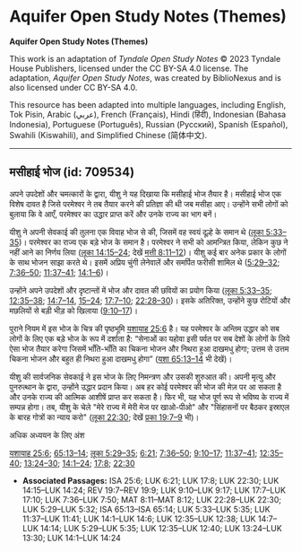 # Aquifer Open Study Notes (Themes)

**Aquifer Open Study Notes (Themes)**

This work is an adaptation of *Tyndale Open Study Notes* © 2023 Tyndale House Publishers, licensed under the CC BY\-SA 4\.0 license. The adaptation, *Aquifer Open Study Notes*, was created by BiblioNexus and is also licensed under CC BY\-SA 4\.0\.

This resource has been adapted into multiple languages, including English, Tok Pisin, Arabic (عربي), French (Français), Hindi (हिंदी), Indonesian (Bahasa Indonesia), Portuguese (Português), Russian (Русский), Spanish (Español), Swahili (Kiswahili), and Simplified Chinese (简体中文).



--------------------------------

## मसीहाई भोज (id: 709534)

अपने उपदेशों और चमत्कारों के द्वारा, यीशु ने यह दिखाया कि मसीहाई भोज तैयार है। मसीहाई भोज एक विशेष दावत है जिसे परमेश्वर ने तब तैयार करने की प्रतिज्ञा की थी जब मसीहा आए। उन्होंने सभी लोगों को बुलाया कि वे आएँ, परमेश्वर का उद्धार प्राप्त करें और उनके राज्य का भाग बनें।

यीशु ने अपनी सेवकाई की तुलना एक विवाह भोज से की, जिसमें वह स्वयं दूल्हे के समान थे ([लूका 5:33–35](https://ref.ly/Luke5:33-Luke5:35))। परमेश्वर का राज्य एक बड़े भोज के समान है। परमेश्वर ने सभी को आमन्त्रित किया, लेकिन कुछ ने नहीं आने का निर्णय लिया ([लूका 14:15–24](https://ref.ly/Luke14:15-Luke14:24); देखें [मत्ती 8:11–12](https://ref.ly/Matt8:11-Matt8:12))। यीशु कई बार अनेक प्रकार के लोगों के साथ भोजन साझा करते थे। इसमें अप्रिय चुंगी लेनेवालें और समर्पित फरीसी शामिल थे ([5:29–32](https://ref.ly/Luke5:29-Luke5:32); [7:36–50](https://ref.ly/Luke7:36-Luke7:50); [11:37–41](https://ref.ly/Luke11:37-Luke11:41); [14:1–6](https://ref.ly/Luke14:1-Luke14:6))।

उन्होंने अपने उपदेशों और दृष्टान्तों में भोज और दावत की छवियों का प्रयोग किया ([लूका 5:33–35](https://ref.ly/Luke5:33-Luke5:35); [12:35–38](https://ref.ly/Luke12:35-Luke12:38); [14:7–14](https://ref.ly/Luke14:7-Luke14:14), [15–24](https://ref.ly/Luke14:15-Luke14:24); [17:7–10](https://ref.ly/Luke17:7-Luke17:10); [22:28–30](https://ref.ly/Luke22:28-Luke22:30))। इसके अतिरिक्त, उन्होंने कुछ रोटियों और मछलियों से बड़ी भीड़ को खिलाया ([9:10–17](https://ref.ly/Luke9:10-Luke9:17))।

पुराने नियम में इस भोज के चित्र की पृष्ठभूमि [यशायाह 25:6](https://ref.ly/Isa25:6) है। यह परमेश्वर के अन्तिम उद्धार को सब लोगों के लिए एक बड़े भोज के रूप में दर्शाता है: “सेनाओं का यहोवा इसी पर्वत पर सब देशों के लोगों के लिये ऐसा भोज तैयार करेगा जिसमें भाँति\-भाँति का चिकना भोजन और निथरा हुआ दाखमधु होगा; उत्तम से उत्तम चिकना भोजन और बहुत ही निथरा हुआ दाखमधु होगा” ([यशा 65:13–14](https://ref.ly/Isa65:13-Isa65:14) भी देखें)।

यीशु की सार्वजनिक सेवकाई ने इस भोज के लिए निमन्त्रण और उसकी शुरुआत की। अपनी मृत्यु और पुनरुत्थान के द्वारा, उन्होंने उद्धार प्रदान किया। अब हर कोई परमेश्वर की भोज की मेज़ पर आ सकता है और उनके राज्य की आत्मिक आशीषें प्राप्त कर सकता है। फिर भी, यह भोज पूर्ण रूप से भविष्य के राज्य में सम्पन्न होगा। तब, यीशु के चेले "मेरे राज्य में मेरी मेज पर खाओ\-पीओ" और "सिंहासनों पर बैठकर इस्राएल के बारह गोत्रों का न्याय करो" ([लूका 22:30](https://ref.ly/Luke22:30); देखें [प्रका 19:7–9](https://ref.ly/Rev19:7-Rev19:9) भी)।

अधिक अध्ययन के लिए अंश

[यशायाह 25:6](https://ref.ly/Isa25:6); [65:13–14](https://ref.ly/Isa65:13-Isa65:14); [लूका 5:29–35](https://ref.ly/Luke5:29-Luke5:35); [6:21](https://ref.ly/Luke6:21); [7:36–50](https://ref.ly/Luke7:36-Luke7:50); [9:10–17](https://ref.ly/Luke9:10-Luke9:17); [11:37–41](https://ref.ly/Luke11:37-Luke11:41); [12:35–40](https://ref.ly/Luke12:35-Luke12:40); [13:24–30](https://ref.ly/Luke13:24-Luke13:30); [14:1–24](https://ref.ly/Luke14:1-Luke14:24); [17:8](https://ref.ly/Luke17:8); [22:30](https://ref.ly/Luke22:30)

* **Associated Passages:** ISA 25:6; LUK 6:21; LUK 17:8; LUK 22:30; LUK 14:15–LUK 14:24; REV 19:7–REV 19:9; LUK 9:10–LUK 9:17; LUK 17:7–LUK 17:10; LUK 7:36–LUK 7:50; MAT 8:11–MAT 8:12; LUK 22:28–LUK 22:30; LUK 5:29–LUK 5:32; ISA 65:13–ISA 65:14; LUK 5:33–LUK 5:35; LUK 11:37–LUK 11:41; LUK 14:1–LUK 14:6; LUK 12:35–LUK 12:38; LUK 14:7–LUK 14:14; LUK 5:29–LUK 5:35; LUK 12:35–LUK 12:40; LUK 13:24–LUK 13:30; LUK 14:1–LUK 14:24

